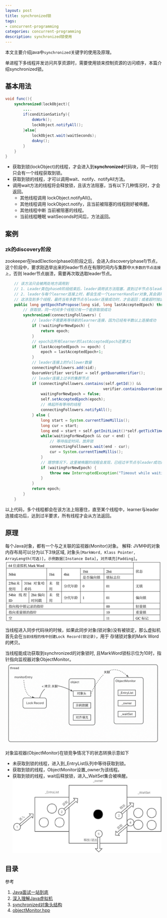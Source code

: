 ```yaml
---
layout: post
title: synchronized锁
tags:
- concurrent-programming
categories: concurrent-programming
description: synchronized锁使用
---
```


本文主要介绍java中`synchronized`关键字的使用及原理。

<!-- more -->
单进程下多线程并发访问共享资源时，需要使用锁来控制资源的访问顺序，本篇介绍synchronized锁。

## 基本用法

```java
void func(){
    synchronized(lockObject){
        ....
        if(conditionSatisfy){
            doWork();
            lockObject.notifyAll();
        }else{
            lockObject.wait(waitSeconds);
            doAny();
        }
    }
}
```


- 获取到锁(lockObject)的线程，才会进入到**synchronized**代码块，同一时刻只会有一个线程获取到锁。
- 获取到锁的线程，才可以调用wait、notify、notifyAll方法。
- 调用wait方法的线程将会释放锁，且该方法阻塞，当有以下几种情况时，才会返回。
  - 其他线程调用 lockObject.notifyAll()。
  - 其他线程调用 lockObject.notify，且当前被阻塞的线程刚好被唤醒。
  - 其他线程中断 当前被阻塞的线程。
  - 当前线程睡眠 waitSeconds时间后，方法返回。

## 案例

### zk的discovery阶段

zookeeper在leadElection(phase0)阶段之后，会进入discovery(phase1)节点，这个阶段中，要求刚选举出来的leader节点在有限时间内与集群中`大多数的节点连接上`，否则
leader节点崩溃，需要再次取选取leader节点。
```java
    // 该方法只会被两处地方调用到
    // 1. Leader类在phase0阶段结束后，leader调用该方法阻塞，直到过半节点与leader连接上才会返回
    // 2. leader与每个learner连接上时，都会生成一个LearnerHandler对象,其会调用leader.getEpochToPropose方法
    // 这涉及到多个线程，最终当有多数节点与leader连接成功时，才会返回；或者超时抛出异常
    public long getEpochToPropose(long sid, long lastAcceptedEpoch) throws InterruptedException, IOException {
        // 获取锁，同一时间多个线程只有一个能获取锁成功
        synchronized(connectingFollowers) {
            // leader不需要再等待新的learner连接，因为已经有半数以上连接成功
            if (!waitingForNewEpoch) {
                return epoch;
            }
            // epoch比所有learner的lastAcceptedEpoch还要大1
            if (lastAcceptedEpoch >= epoch) {
                epoch = lastAcceptedEpoch+1;
            }
            // leader连接上的follower数量
            connectingFollowers.add(sid);
            QuorumVerifier verifier = self.getQuorumVerifier();
            // leader连接上过半的集群节点
            if (connectingFollowers.contains(self.getId()) && 
                                            verifier.containsQuorum(connectingFollowers)) {
                waitingForNewEpoch = false;
                self.setAcceptedEpoch(epoch);
                // 唤起所有等待的线程
                connectingFollowers.notifyAll();
            } else {
                long start = System.currentTimeMillis();
                long cur = start;
                long end = start + self.getInitLimit()*self.getTickTime();
                while(waitingForNewEpoch && cur < end) {
                    // 等待指定时间，放弃锁
                    connectingFollowers.wait(end - cur);
                    cur = System.currentTimeMillis();
                }
                // 理想情况下，这里被唤醒的线程会发现，已经过半节点与leader成功连接上
                if (waitingForNewEpoch) {
                    throw new InterruptedException("Timeout while waiting for epoch from quorum");        
                }
            }
            return epoch;
        }
    }
```
以上代码，多个线程都会在该方法上阻塞住，直至某个线程中，learner与leader连接成功后，达到过半要求，所有线程才会从方法返回。

## 原理
每个Java对象，都有一个与之关联的监视器(Monitor)对象。
解释: JVM中的对象内存布局可以分为以下3块区域, 对象头`[MarkWord, Klass Pointer, ArrayLength(可选)]`，`示例数据[Instance Data]`，`对齐填充[Padding]`。
<img src="/assets/img/synchronized-markword.png" width="500"/>

当线程进入同步代码块的时候，如果此同步对象(锁对象)没有被锁定，那么虚拟机首先会在`当前线程的栈中创建Lock Record(锁记录)`，用于
存储锁对象的Mark Word的拷贝。

当线程能成功获取到synchronized的对象锁时, 且MarkWord锁标示位为10时，指针指向监视器对象ObjectMonitor。
<img  src="/assets/img/synchronized-relation.png" width="500"/>

对象监视器(ObjectMonitor)在锁竞争情况下的状态转换示意如下
- 未获取到锁的线程，进入到_EntryList队列中等待获取到锁。
- 获取到锁的线程，ObjectMonitor设置_owner为该线程。
- 获取到锁的线程，wait后释放锁，进入_WaitSet集合被唤醒。
  <img alt="线程进入synchronized状态转换示意图" src="/assets/img/synchronized-state-transfer.png" width="500"/>

## 目录


参考

1. [Java面试一站到底]()
2. [深入理解Java虚拟机]()
3. [synchronized对象头结构](https://www.cnblogs.com/xiaofuge/p/13895226.html)
4. [objectMonitor.hpp](https://github.com/gskeno/jdk/blob/master/src/hotspot/share/runtime/objectMonitor.hpp)